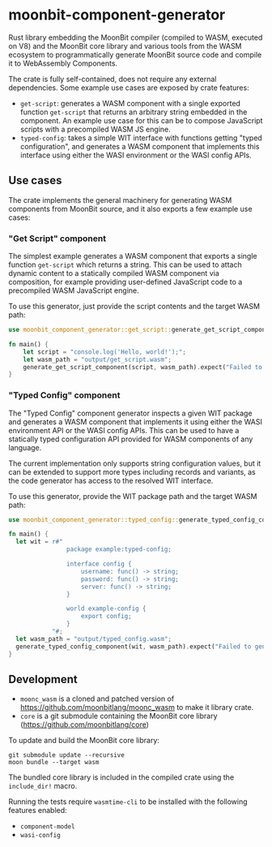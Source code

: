 # moonbit-component-generator

Rust library embedding the MoonBit compiler (compiled to WASM, executed on V8) and the MoonBit core library and various
tools from the WASM ecosystem to programmatically generate MoonBit source code and compile it to WebAssembly Components.

The crate is fully self-contained, does not require any external dependencies.
Some example use cases are exposed by crate features:

- `get-script`: generates a WASM component with a single exported function `get-script` that returns an arbitrary string
  embedded in the component. An example use case for this can be to compose JavaScript scripts with a precompiled WASM
  JS engine.
- `typed-config`: takes a simple WIT interface with functions getting "typed configuration", and generates a WASM
  component that implements this interface using either the WASI environment or the WASI config APIs.

## Use cases
The crate implements the general machinery for generating WASM components from MoonBit source, and it also exports a few example use cases:

### "Get Script" component
The simplest example generates a WASM component that exports a single function `get-script` which returns a string. 
This can be used to attach dynamic content to a statically compiled WASM component via composition, 
for example providing user-defined JavaScript code to a precompiled WASM JavaScript engine. 

To use this generator, just provide the script contents and the target WASM path:

```rust
use moonbit_component_generator::get_script::generate_get_script_component;

fn main() {
    let script = "console.log('Hello, world!');";
    let wasm_path = "output/get_script.wasm";
    generate_get_script_component(script, wasm_path).expect("Failed to generate get-script component");
}
```

### "Typed Config" component
The "Typed Config" component generator inspects a given WIT package and generates a WASM component that implements it
using either the WASI environment API or the WASI config APIs. This can be used to have a statically typed configuration
API provided for WASM components of any language.

The current implementation only supports string configuration values, but it can be extended to support more types including
records and variants, as the code generator has access to the resolved WIT interface.

To use this generator, provide the WIT package path and the target WASM path:

```rust
use moonbit_component_generator::typed_config::generate_typed_config_component;

fn main() {
  let wit = r#"
                package example:typed-config;

                interface config {
                    username: func() -> string;
                    password: func() -> string;
                    server: func() -> string;
                }

                world example-config {
                    export config;
                }
            "#;
  let wasm_path = "output/typed_config.wasm";
  generate_typed_config_component(wit, wasm_path).expect("Failed to generate typed config component");
}

```

## Development

- `moonc_wasm` is a cloned and patched version of https://github.com/moonbitlang/moonc_wasm to make it library crate.
- `core` is a git submodule containing the MoonBit core library (https://github.com/moonbitlang/core)

To update and build the MoonBit core library:

```
git submodule update --recursive
moon bundle --target wasm
```

The bundled core library is included in the compiled crate using the `include_dir!` macro.

Running the tests require `wasmtime-cli` to be installed with the following features enabled:
- `component-model`
- `wasi-config`
